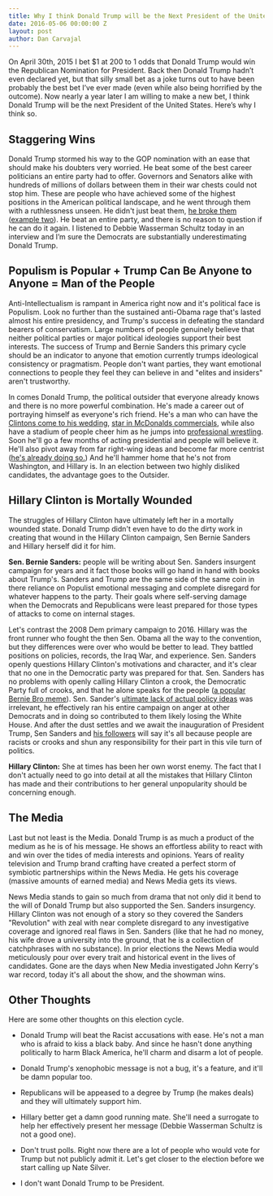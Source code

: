 ```yaml
---
title: Why I think Donald Trump will be the Next President of the United States
date: 2016-05-06 00:00:00 Z
layout: post
author: Dan Carvajal
---
```


On April 30th, 2015 I bet $1 at 200 to 1 odds that Donald Trump would win the Republican Nomination for President. Back then Donald Trump hadn’t even declared yet, but that silly small bet as a joke turns out to have been probably the best bet I’ve ever made (even while also being horrified by the outcome). Now nearly a year later I am willing to make a new bet, I think Donald Trump will be the next President of the United States. Here’s why I think so.

## Staggering Wins
Donald Trump stormed his way to the GOP nomination with an ease that should make his doubters very worried. He beat some of the best career politicians an entire party had to offer. Governors and Senators alike with hundreds of millions of dollars between them in their war chests could not stop him. These are people who have achieved some of the highest positions in the American political landscape, and he went through them with a ruthlessness unseen. He didn't just beat them, [he broke them](https://youtu.be/wzh7z9aHil8) ([example two](https://youtu.be/DdCYMvaUcrA)). He beat an entire party, and there is no reason to question if he can do it again. I listened to Debbie Wasserman Schultz today in an interview and I’m  sure the Democrats are substantially underestimating Donald Trump.

## Populism is Popular + Trump Can Be Anyone to Anyone = Man of the People
Anti-Intellectualism is rampant in America right now and it's political face is Populism. Look no further than the sustained anti-Obama rage that's lasted almost his entire presidency, and Trump's success in defeating the standard bearers of conservatism. Large numbers of people genuinely believe that neither political parties or major political ideologies support their best interests. The success of Trump and Bernie Sanders this primary cycle should be an indicator to anyone that emotion currently trumps ideological consistency or pragmatism. People don't want parties, they want emotional connections to people they feel they can believe in and "elites and insiders" aren't trustworthy.

In comes Donald Trump, the political outsider that everyone already knows and there is no more powerful combination. He's made a career out of portraying himself as everyone's rich friend. He's a man who can have the [Clintons come to his wedding](http://abcnews.go.com/Politics/trump-money-drew-hillary-clinton-wedding/story?id=32936868), [star in McDonalds commercials](https://youtu.be/W4QNXnNftWk), while also have a stadium of people cheer him as he jumps into [professional wrestling](http://gph.is/1TQlP1d). Soon he'll go a few months of acting presidential and people will believe it. He'll also pivot away from far right-wing ideas and become far more centrist ([he's already doing so.](http://www.msnbc.com/msnbc/donald-trump-flip-flops-taxes-wages-he-turns-focus-general-election)) And he'll hammer home that he's not from Washington, and Hillary is. In an election between two highly disliked candidates, the advantage goes to the Outsider.

## Hillary Clinton is Mortally Wounded
The struggles of Hillary Clinton have ultimately left her in a mortally wounded state. Donald Trump didn't even have to do the dirty work in creating that wound in the Hillary Clinton campaign, Sen Bernie Sanders and Hillary herself did it for him.

**Sen. Bernie Sanders:** people will be writing about Sen. Sanders insurgent campaign for years and it fact those books will go hand in hand with books about Trump's. Sanders and Trump are the same side of the same coin in there reliance on Populist emotional messaging and complete disregard for whatever happens to the party. Their goals where self-serving damage when the Democrats and Republicans were least prepared for those types of attacks to come on internal stages.

Let's contrast the 2008 Dem primary campaign to 2016. Hillary was the front runner who fought the then Sen. Obama all the way to the convention, but they differences were over who would be better to lead. They battled positions on policies, records, the Iraq War, and experience. Sen. Sanders openly questions Hillary Clinton's motivations and character, and it's clear that no one in the Democratic party was prepared for that. Sen. Sanders has no problems with openly calling Hillary Clinton a crook, the Democratic Party full of crooks, and that he alone speaks for the people ([a popular Bernie Bro meme](https://cdn.meme.am/instances/66898841.jpg)). Sen. Sander's [ultimate lack of actual policy ideas](http://www.nydailynews.com/opinion/transcript-bernie-sanders-meets-news-editorial-board-article-1.2588306) was irrelevant, he effectively ran his entire campaign on anger at other Democrats and in doing so contributed to them likely losing the White House. And after the dust settles and we await the inauguration of President Trump, Sen Sanders and [his followers](http://www.vox.com/2016/5/6/11606676/daily-show-bernie-sanders-bros) will say it's all because people are racists or crooks and shun any responsibility for their part in this vile turn of politics.

**Hillary Clinton:** She at times has been her own worst enemy. The fact that I don't actually need to go into detail at all the mistakes that Hillary Clinton has made and their contributions to her general unpopularity should be concerning enough.

## The Media
Last but not least is the Media. Donald Trump is as much a product of the medium as he is of his message. He shows an effortless ability to react with and win over the tides of media interests and opinions. Years of reality television and Trump brand crafting have created a perfect storm of symbiotic partnerships within the News Media. He gets his coverage (massive amounts of earned media) and News Media gets its views.

News Media stands to gain so much from drama that not only did it bend to the will of Donald Trump but also supported the Sen. Sanders insurgency. Hillary Clinton was not enough of a story so they covered the Sanders "Revolution" with zeal with near complete disregard to any investigative coverage and ignored real flaws in Sen. Sanders (like that he had no money, his wife drove a university into the ground, that he is a collection of catchphrases with no substance). In prior elections the News Media would meticulously pour over every trait and historical event in the lives of candidates. Gone are the days when New Media investigated John Kerry's war record, today it's all about the show, and the showman wins.

## Other Thoughts
Here are some other thoughts on this election cycle.

* Donald Trump will beat the Racist accusations with ease. He's not a man who is afraid to kiss a black baby. And since he hasn't done anything politically to harm Black America, he'll charm and disarm a lot of people.

* Donald Trump's xenophobic message is not a bug, it's a feature, and it'll be damn popular too.

* Republicans will be appeased to a degree by Trump (he makes deals) and they will ultimately support him.

* Hillary better get a damn good running mate. She'll need a surrogate to help her effectively present her message (Debbie Wasserman Schultz is not a good one).

* Don't trust polls. Right now there are a lot of people who would vote for Trump but not publicly admit it. Let's get closer to the election before we start calling up Nate Silver.

* I don't want Donald Trump to be President.
